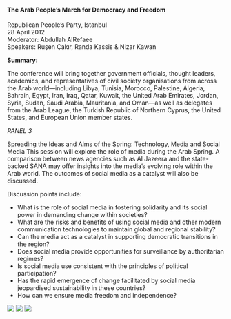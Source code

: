 <h4>The Arab People’s March for Democracy and Freedom</h4>

Republican People’s Party, Istanbul  
28 April 2012  
Moderator: Abdullah AlRefaee  
Speakers: Ruşen Çakır, Randa Kassis & Nizar Kawan
	
<b>Summary:</b>	

The conference will bring together government officials, thought leaders, academics, and representatives of civil society organisations from across the Arab world—including Libya, Tunisia, Morocco, Palestine, Algeria, Bahrain, Egypt, Iran, Iraq, Qatar, Kuwait, the United Arab Emirates, Jordan, Syria, Sudan, Saudi Arabia, Mauritania, and Oman—as well as delegates from the Arab League, the Turkish Republic of Northern Cyprus, the United States, and European Union member states. 

<i>PANEL 3</i>

Spreading the Ideas and Aims of the Spring: Technology, Media and Social Media
This session will explore the role of media during the Arab Spring. A comparison between news agencies such as Al Jazeera and the state-backed SANA may offer insights into the media’s evolving role within the Arab world. The outcomes of social media as a catalyst will also be discussed.

Discussion points include:


 - What is the role of social media in fostering solidarity and its social power in demanding change within societies?
 - What are the risks and benefits of using social media and other modern communication technologies to maintain global and regional stability?
 - Can the media act as a catalyst in supporting democratic transitions in the region?
 - Does social media provide opportunities for surveillance by authoritarian regimes?
 - Is social media use consistent with the principles of political participation?
 - Has the rapid emergence of change facilitated by social media jeopardised sustainability in these countries?
 - How can we ensure media freedom and independence?


![](167.jpg)
![](169.JPG)
![](168.JPG)
<p></p>

